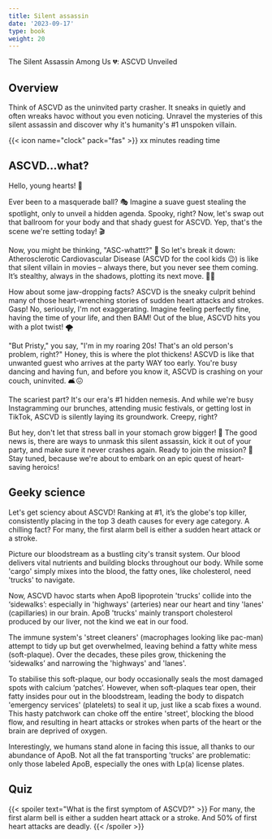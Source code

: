```yaml
---
title: Silent assassin
date: '2023-09-17'
type: book
weight: 20
---
```


The Silent Assassin Among Us 💔: ASCVD Unveiled   

<!--more-->

## Overview
Think of ASCVD as the uninvited party crasher. It sneaks in quietly and often wreaks havoc without you even noticing. Unravel the mysteries of this silent assassin and discover why it's humanity's #1 unspoken villain.

{{< icon name="clock" pack="fas" >}} xx minutes reading time

## ASCVD...what?

Hello, young hearts! 🌟

Ever been to a masquerade ball? 🎭 Imagine a suave guest stealing the spotlight, only to unveil a hidden agenda. Spooky, right? Now, let's swap out that ballroom for your body and that shady guest for ASCVD. Yep, that's the scene we're setting today! 🎬

Now, you might be thinking, "ASC-whattt?" 🤨 So let's break it down: Atherosclerotic Cardiovascular Disease (ASCVD for the cool kids 😉) is like that silent villain in movies – always there, but you never see them coming. It’s stealthy, always in the shadows, plotting its next move. 🕵️‍♀️

How about some jaw-dropping facts? ASCVD is the sneaky culprit behind many of those heart-wrenching stories of sudden heart attacks and strokes. Gasp! No, seriously, I'm not exaggerating. Imagine feeling perfectly fine, having the time of your life, and then BAM! Out of the blue, ASCVD hits you with a plot twist! 🌪️

"But Pristy," you say, "I'm in my roaring 20s! That's an old person's problem, right?" Honey, this is where the plot thickens! ASCVD is like that unwanted guest who arrives at the party WAY too early. You're busy dancing and having fun, and before you know it, ASCVD is crashing on your couch, uninvited. 🛋️😖

The scariest part? It's our era's #1 hidden nemesis. And while we're busy Instagramming our brunches, attending music festivals, or getting lost in TikTok, ASCVD is silently laying its groundwork. Creepy, right?

But hey, don't let that stress ball in your stomach grow bigger! 🎈 The good news is, there are ways to unmask this silent assassin, kick it out of your party, and make sure it never crashes again. Ready to join the mission? 🚀 Stay tuned, because we're about to embark on an epic quest of heart-saving heroics!

## Geeky science

Let's get sciency about ASCVD! Ranking at #1, it’s the globe's top killer, consistently placing in the top 3 death causes for every age category. A chilling fact? For many, the first alarm bell is either a sudden heart attack or a stroke.


Picture our bloodstream as a bustling city's transit system. Our blood delivers vital nutrients and building blocks throughout our body. While some 'cargo' simply mixes into the blood, the fatty ones, like cholesterol, need 'trucks' to navigate.

Now, ASCVD havoc starts when ApoB lipoprotein 'trucks' collide into the ‘sidewalks’: especially in 'highways' (arteries) near our heart and tiny 'lanes' (capillaries) in our brain. ApoB 'trucks' mainly transport cholesterol produced by our liver, not the kind we eat in our food.

The immune system's 'street cleaners' (macrophages looking like pac-man) attempt to tidy up but get overwhelmed, leaving behind a fatty white mess (soft-plaque). Over the decades, these piles grow, thickening the ‘sidewalks’ and narrowing the 'highways' and 'lanes'.

To stabilise this soft-plaque, our body occasionally seals the most damaged spots with calcium ‘patches’. However, when soft-plaques tear open, their fatty insides pour out in the bloodstream, leading the body to dispatch 'emergency services' (platelets) to seal it up, just like a scab fixes a wound. This hasty patchwork can choke off the entire 'street', blocking the blood flow, and resulting in heart attacks or strokes when parts of the heart or the brain are deprived of oxygen.

Interestingly, we humans stand alone in facing this issue, all thanks to our abundance of ApoB. Not all the fat transporting 'trucks' are problematic: only those labeled ApoB, especially the ones with Lp(a) license plates.

## Quiz

{{< spoiler text="What is the first symptom of ASCVD?" >}}
For many, the first alarm bell is either a sudden heart attack or a stroke. And 50% of first heart attacks are deadly.
{{< /spoiler >}}

